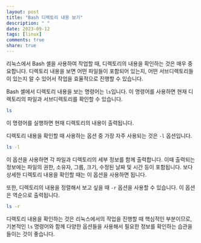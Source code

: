 ```yaml
---
layout: post
title: "Bash 디렉토리 내용 보기"
description: " "
date: 2023-09-12
tags: [linux]
comments: true
share: true
---
```


리눅스에서 Bash 셸을 사용하여 작업할 때, 디렉토리의 내용을 확인하는 것은 매우 중요합니다. 디렉토리 내용을 보면 어떤 파일들이 포함되어 있는지, 어떤 서브디렉토리들이 있는지 알 수 있어서 작업을 효율적으로 진행할 수 있습니다.

Bash 셸에서 디렉토리 내용을 보는 명령어는 `ls`입니다. 이 명령어를 사용하면 현재 디렉토리의 파일과 서브디렉토리를 확인할 수 있습니다.

```bash
ls
```

이 명령어를 실행하면 현재 디렉토리의 내용이 출력됩니다. 

디렉토리 내용을 확인할 때 사용하는 옵션 중 가장 자주 사용되는 것은 `-l` 옵션입니다. 

```bash
ls -l
```

이 옵션을 사용하면 각 파일과 디렉토리의 세부 정보를 함께 출력합니다. 이때 출력되는 정보에는 파일의 권한, 소유자, 그룹, 크기, 수정된 날짜 및 시간 등이 포함됩니다. 보다 상세한 디렉토리 내용을 확인할 때는 이 옵션을 사용하면 됩니다.

또한, 디렉토리의 내용을 정렬해서 보고 싶을 때 `-r` 옵션을 사용할 수 있습니다. 이 옵션은 역순으로 출력됩니다.

```bash
ls -r
```

디렉토리 내용을 확인하는 것은 리눅스에서의 작업을 진행할 때 핵심적인 부분이므로, 기본적인 `ls` 명령어와 함께 다양한 옵션들을 사용해서 필요한 정보를 확인하는 습관을 들이는 것이 좋습니다.